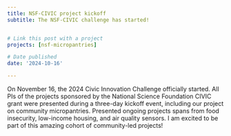 ```yaml
---
title: NSF-CIVIC project kickoff
subtitle: The NSF-CIVIC challenge has started!


# Link this post with a project
projects: [nsf-micropantries]

# Date published
date: '2024-10-16'

---
```


On November 16, the 2024 Civic Innovation Challenge officially started. All PIs of the projects sponsored by the National Science Foundation CIVIC grant were presented during a three-day kickoff event, including our project on community micropantries. Presented ongoing projects spans from food insecurity, low-income housing, and air quality sensors. I am excited to be part of this amazing cohort of community-led projects!

